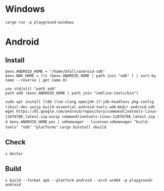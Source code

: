 # Windows
`cargo run -p playground-windows`

# Android
## Install
```nu
$env.ANDROID_HOME = "/home/bfall/android-sdk"
$env.NDK_HOME = (ls ($env.ANDROID_HOME | path join "ndk" ) | sort-by name --reverse | get name.0)

use std/util "path add"
path add ($env.ANDROID_HOME | path join "cmdline-tools/bin")

```
`sudo apt install lldb llvm clang openjdk-17-jdk-headless pkg-config libssl-dev unzip build-essential android-tools-adb`
`mkdir android-sdk`
`wget https://dl.google.com/android/repository/commandlinetools-linux-11076708_latest.zip`
`unzip commandlinetools-linux-11076708_latest.zip -d $env.ANDROID_HOME`
`yes | sdkmanager --licenses`
`sdkmanager "build-tools" "ndk" "platforms"`
`cargo binstall xbuild`

## Check
`x doctor`

## Build 
`x build --format apk --platform android --arch arm64 -p playground-android`
